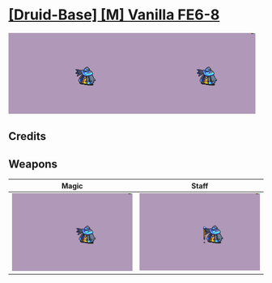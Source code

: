 # [\[Druid-Base\] \[M\] Vanilla FE6-8](./)

<img src="./6.%20Magic/Magic_000.png" alt="[Druid-Base] [M] Vanilla FE6-8 standing" />

## Credits



## Weapons


|Magic |Staff |
|  :---: | :---: |
| <img alt="Magic animation" src="./6.%20Magic/Magic.gif" /> | <img alt="Staff animation" src="./7.%20Staff/Staff.gif" /> |
